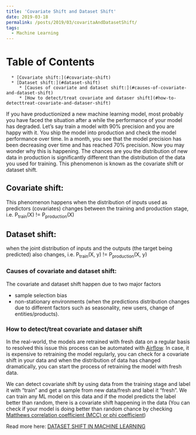 ```yaml
---
title: 'Covariate Shift and Dataset Shift'
date: 2019-03-18
permalink: /posts/2019/03/covaritaAndDatasetShift/
tags:
  - Machine Learning
---
```


Table of Contents
=================

      * [Covariate shift:](#covariate-shift)
      * [Dataset shift:](#dataset-shift)
         * [Causes of covariate and dataset shift:](#causes-of-covariate-and-dataset-shift)
         * [How to detect/treat covariate and dataser shift](#how-to-detecttreat-covariate-and-dataser-shift)
         
         
If you have productionized a new machine learning model, most probably you have faced the situation after a while the performance of your model has degraded. Let’s say train a model with 90% precision and you are happy with it. You ship the model into production and check the model performance over time. In a month, you see that the model precision has been decreasing over time and has reached 70% precision. Now you may wonder why this is happening. The chances are you the distribution of new data in production is significantly different than the distribution of the data you used for training. This phenomenon is known as the covariate shift or dataset shift.

## Covariate shift: 
This phenomenon happens when the distribution of inputs used as predictors (covariates) changes between the training and production stage, i.e. P<sub>train</sub>(X) != P<sub>production</sub>(X)

## Dataset shift: 
when the joint distribution of inputs and the outputs (the target being predicted) also changes, i.e. P<sub>train</sub>(X, y) != P<sub>production</sub>(X, y)



### Causes of covariate and dataset shift: 
The covariate and dataset shift happen due to two major factors 
- sample selection bias 
- non-stationary environments (when the predictions distribution changes due to different factors such as seasonality, new users, change of entities/products).

### How to detect/treat covariate and dataser shift
In the real-world, the models are retrained with fresh data on a regular basis to resolved this issue this process can be automated with [Airflow](https://airflow.apache.org/]).
In case, it is expensive to retraining the model regularly, you can check for a covariate shift in your data and when the distribution of data has changed dramatically, you can start the process of retraining the model with fresh data. 

We can detect covariate shift by using data from the training stage and label it with “train” and get a sample from new data/fresh and label it “fresh”. We can train any ML model on this data and if the model predicts the label better than random, there is a covariate shift happening in the data (You can check if your model is doing better than random chance by checking [Matthews correlation coefficient (MCC) or phi coefficient](https://en.wikipedia.org/wiki/Matthews_correlation_coefficient))

Read more here:
[DATASET SHIFT IN MACHINE LEARNING](http://www.acad.bg/ebook/ml/The.MIT.Press.Dataset.Shift.in.Machine.Learning.Feb.2009.eBook-DDU.pdf)

